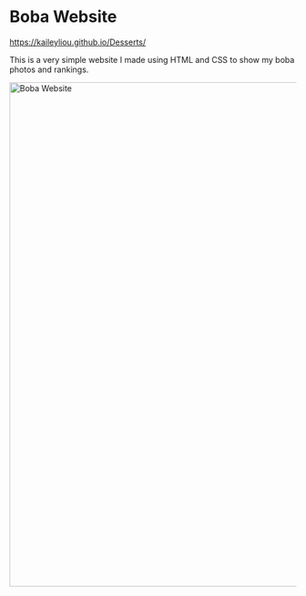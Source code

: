 # Boba Website

https://kaileyliou.github.io/Desserts/

This is a very simple website I made using HTML and CSS to show my boba photos and rankings.

<img width="1700" height="884" alt="Boba Website" src="https://github.com/user-attachments/assets/2600b3e8-38b3-4d99-a3af-374ca770c5e5" />
